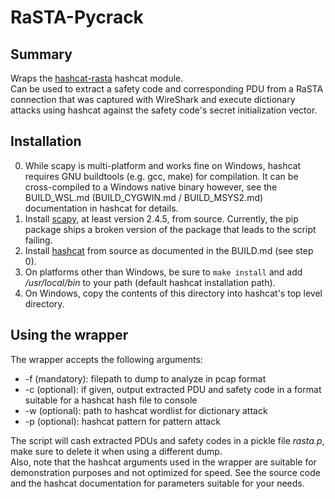 # RaSTA-Pycrack

## Summary
Wraps the [hashcat-rasta](https://github.com/WorldofJARcraft/hashcat) hashcat module.  
Can be used to extract a safety code and corresponding PDU from a RaSTA connection that was captured with WireShark and execute dictionary attacks using hashcat against the safety code's secret initialization vector.

## Installation
0. While scapy is multi-platform and works fine on Windows, hashcat requires GNU buildtools (e.g. gcc, make) for compilation. It can be cross-compiled to a Windows native binary however, see the BUILD\_WSL.md (BUILD\_CYGWIN.md / BUILD\_MSYS2.md) documentation in hashcat for details.
1. Install [scapy](https://github.com/secdev/scapy), at least version 2.4.5, from source. Currently, the pip package ships a broken version of the package that leads to the script failing.
2. Install [hashcat](https://github.com/WorldofJARcraft/hashcat) from source as documented in the BUILD.md (see step 0). 
3. On platforms other than Windows, be sure to `make install` and add */usr/local/bin* to your path (default hashcat installation path).
4. On Windows, copy the contents of this directory into hashcat's top level directory.

## Using the wrapper
The wrapper accepts the following arguments:
 - -f (mandatory): filepath to dump to analyze in pcap format
 - -c (optional): if given, output extracted PDU and safety code in a format suitable for a hashcat hash file to console
 - -w (optional): path to hashcat wordlist for dictionary attack
 - -p (optional): hashcat pattern for pattern attack

The script will cash extracted PDUs and safety codes in a pickle file *rasta.p*, make sure to delete it when using a different dump.  
Also, note that the hashcat arguments used in the wrapper are suitable for demonstration purposes and not optimized for speed. See the source code and the hashcat documentation for parameters suitable for your needs.
